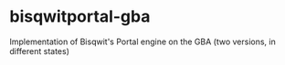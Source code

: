 # bisqwitportal-gba
Implementation of Bisqwit's Portal engine on the GBA (two versions, in different states)
